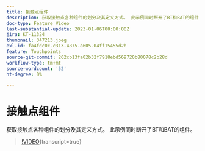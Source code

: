 ```yaml
---
title: 接触点组件
description: 获取接触点各种组件的划分及其定义方式。 此示例同时断开了BT和BAT的组件。
doc-type: Feature Video
last-substantial-update: 2023-01-06T00:00:00Z
jira: KT-11324
thumbnail: 347213.jpeg
exl-id: fa4fdc0c-c313-4875-a605-04ff15455d2b
feature: Touchpoints
source-git-commit: 262cb13fa02b32f7918ebd569720b80078c2b28d
workflow-type: tm+mt
source-wordcount: '52'
ht-degree: 0%

---
```


# 接触点组件

获取接触点各种组件的划分及其定义方式。 此示例同时断开了BT和BAT的组件。

>[!VIDEO](https://video.tv.adobe.com/v/347213/?learn=on){transcript=true}
